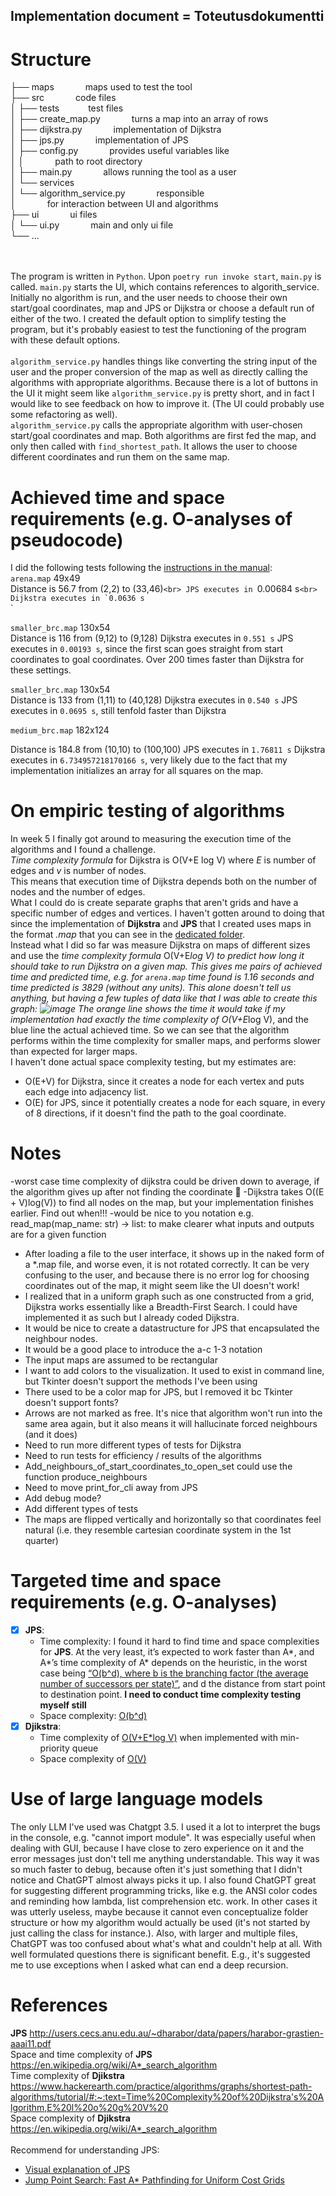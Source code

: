 ## Implementation document = Toteutusdokumentti<br />

# Structure

├── maps                    &emsp;&emsp;&emsp; maps used to test the tool <br />
├── src                     &emsp;&emsp;&emsp; code files <br />
│   ├── tests               &emsp;&emsp;&emsp;test files <br />
│   ├── create_map.py       &emsp;&emsp;&emsp; turns a map into an array of rows <br />
│   ├── dijkstra.py         &emsp;&emsp;&emsp; implementation of Dijkstra<br /> 
│   ├── jps.py              &emsp;&emsp;&emsp; implementation of JPS<br /> 
│   ├── config.py           &emsp;&emsp;&emsp; provides useful variables like<br /> 
│   │                       &emsp;&emsp;&emsp; path to root directory<br /> 
│   ├── main.py             &emsp;&emsp;&emsp; allows running the tool as a user<br />
│   └── services            &emsp;&emsp;&emsp;  
│       └── algorithm_service.py &emsp;&emsp;&emsp; responsible <br />
│                           &emsp;&emsp;&emsp; for interaction between UI and algorithms <br />
├── ui                      &emsp;&emsp;&emsp; ui files <br />
│   └── ui.py               &emsp;&emsp;&emsp; main and only ui file<br />
└── ...<br /> 

<br> <br> 
The program is written in `Python`. Upon `poetry run invoke start`, `main.py` is called. `main.py` starts the UI, which contains references to algorith_service. Initially no algorithm is run, and the user needs to choose their own start/goal coordinates, map and JPS or Dijkstra or choose a default run of either of the two. I created the default option to simplify testing the program, but it's probably easiest to test the functioning of the program with these default options.<br />
<br /> `algorithm_service.py` handles things like converting the string input of the user and the proper conversion of the map as well as directly calling the algorithms with appropriate algorithms. Because there is a lot of buttons in the UI it might seem like `algorithm_service.py` is pretty short, and in fact I would like to see feedback on how to improve it. (The UI could probably use some refactoring as well). <br />
`algorithm_service.py` calls the appropriate algorithm with user-chosen start/goal coordinates and map. Both algorithms are first fed the map, and only then called with `find_shortest_path`. It allows the user to choose different coordinates and run them on the same map.<br />

# Achieved time and space requirements (e.g. O-analyses of pseudocode)
I did the following tests following the [instructions in the manual](https://github.com/jakubgrad/Aineopintojen-harjoitusty-Algoritmit-ja-teko-ly-/blob/main/documentation/manual.md#time-testing):<br>
`arena.map` 49x49<br>
Distance is 56.7 from (2,2) to (33,46)`<br>
JPS executes in `0.00684 s``<br>
Dijkstra executes in `0.0636 s``<br>`<br>

`smaller_brc.map` 130x54<br>
Distance is 116 from (9,12) to (9,128)
Dijkstra executes in `0.551 s`
JPS executes in `0.00193 s`, since the first scan goes straight from start coordinates to goal coordinates. Over 200 times faster than Dijkstra for these settings.

`smaller_brc.map` 130x54<br>
Distance is 133 from (1,11) to (40,128)
Dijkstra executes in `0.540 s`
JPS executes in `0.0695 s`, still tenfold faster than Dijkstra


`medium_brc.map` 182x124<br>

Distance is 184.8 from (10,10) to (100,100)
JPS executes in `1.76811 s`
Dijkstra executes in `6.734957218170166 s`, very likely due to the fact that my implementation initializes an array for all squares on the map. 

# On empiric testing of algorithms 
In week 5 I finally got around to measuring the execution time of the algorithms and I found a challenge.<br/> 
*Time complexity formula* for Dijkstra is O(V+E log V) where *E* is number of edges and *v* is number of nodes.<br/>
This means that execution time of Dijkstra depends both on the number of nodes and the number of edges. <br/>
What I could do is create separate graphs that aren't grids and have a specific number of edges and vertices. I haven't gotten around to doing that since the implementation of **Dijkstra** and **JPS** that I created uses maps in the format *.map* that you can see in the [dedicated folder](https://github.com/jakubgrad/Aineopintojen-harjoitusty-Algoritmit-ja-teko-ly-/tree/main/maps).<br/>
Instead what I did so far was measure Dijkstra on maps of different sizes and use the *time complexity formula* O(V+E*log V) to *predict* how long it should take to run Dijkstra on a given map. This gives me pairs of *achieved time* and *predicted time*, e.g. for `arena.map` time found is 1.16 seconds and time predicted is 3829 (without any units). This alone doesn't tell us anything, but having a few tuples of data like that I was able to create this graph:
![image](/documentation/pictures/Figure_achieved_vs_predicted_for_dijkstra.png)
The orange line shows the time it would take if my implementation had *exactly* the time complexity of O(V+E*log V), and the blue line the actual achieved time.
So we can see that the algorithm performs within the time complexity for smaller maps, and performs slower than expected for larger maps.<br/>
I haven't done actual space complexity testing, but my estimates are:
- O(E+V) for Dijkstra, since it creates a node for each vertex and puts each edge into adjacency list.
- O(E) for JPS, since it potentially creates a node for each square, in every of 8 directions, if it doesn't find the path to the goal coordinate.

# Notes
-worst case time complexity of dijkstra could be driven down to average, if the algorithm gives up after not finding the coordinate 🧠
-Dijkstra takes  O((E + V)log(V)) to find all nodes on the map, but your implementation finishes earlier. Find out when!!!
-would be nice to you notation e.g. read_map(map_name: str) -> list: to make clearer what inputs and outputs are for a given function
- After loading a file to the user interface, it shows up in the naked form of a *.map file, and worse even, it is not rotated correctly. It can be very confusing to the user, and because there is no error log for choosing coordinates out of the map, it might seem like the UI doesn't work!
- I realized that in a uniform graph such as one constructed from a grid, Dijkstra works essentially like a Breadth-First Search. I could have implemented it as such but I already coded Dijkstra.
- It would be nice to create a datastructure for JPS that encapsulated the neighbour nodes. 
- It would be a good place to introduce the a-c 1-3 notation
- The input maps are assumed to be rectangular
- I want to add colors to the visualization. It used to exist in command line, but Tkinter doesn't support the methods I've been using
- There used to be a color map for JPS, but I removed it bc Tkinter doesn't support fonts?
- Arrows are not marked as free. It's nice that algorithm won't run into the same area again, but it also means it will hallucinate forced neighbours (and it does)
- Need to run more different types of tests for Dijkstra
- Need to run tests for efficiency / results of the algorithms
- Add_neighbours_of_start_coordinates_to_open_set could use the function produce_neighbours
- Need to move print_for_cli away from JPS
- Add debug mode?
- Add different types of tests
- The maps are flipped vertically and horizontally so that coordinates feel natural (i.e. they resemble cartesian coordinate system in the 1st quarter)


# Targeted time and space requirements (e.g. O-analyses)
   - [x] **JPS**:<br />
     - Time complexity: I found it hard to find time and space complexities for **JPS**. At the very least, it’s expected to work faster than A*, and A*’s time complexity of A* depends on the heuristic, in the worst case being [“O(b^d), where b is the branching factor (the average number of successors per state)”](https://en.wikipedia.org/wiki/A*_search_algorithm), and d the distance from start point to destination point. **I need to conduct time complexity testing myself still**<br />
     - Space complexity: [O(b^d)](https://en.wikipedia.org/wiki/A*_search_algorithm)
   - [x] **Djikstra**:<br />
     - Time complexity of [O(V+E*log V)](https://www.hackerearth.com/practice/algorithms/graphs/shortest-path-algorithms/tutorial/#:~:text=Time%20Complexity%20of%20Dijkstra's%20Algorithm,E%20l%20o%20g%20V%20) when implemented with min-priority queue
     - Space complexity of [O(V)](https://www.geeksforgeeks.org/time-and-space-complexity-of-dijkstras-algorithm/)

# Use of large language models 
The only LLM I've used was Chatgpt 3.5. I used it a lot to interpret the bugs in the console, e.g. "cannot import module". It was especially useful when dealing with GUI, because I have close to zero experience on it and the error messages just don't tell me anything understandable. This way it was so much faster to debug, because often it's just something that I didn't notice and ChatGPT almost always picks it up. I also found ChatGPT great for suggesting different programming tricks, like e.g. the ANSI color codes and reminding how lambda, list comprehension etc. work. In other cases it was utterly useless, maybe because it cannot even conceptualize folder structure or how my algorithm would actually be used (it's not started by just calling the class for instance.). Also, with larger and multiple files, ChatGPT was too confused about what's what and couldn't help at all. With well formulated questions there is significant benefit. E.g., it's suggested me to use exceptions when I asked what can end a deep recursion. 

# References
**JPS** http://users.cecs.anu.edu.au/~dharabor/data/papers/harabor-grastien-aaai11.pdf <br />
Space and time complexity of **JPS** https://en.wikipedia.org/wiki/A*_search_algorithm <br />
Time complexity of **Djikstra** https://www.hackerearth.com/practice/algorithms/graphs/shortest-path-algorithms/tutorial/#:~:text=Time%20Complexity%20of%20Dijkstra's%20Algorithm,E%20l%20o%20g%20V%20 <br />
Space complexity of **Djikstra** https://en.wikipedia.org/wiki/A*_search_algorithm <br />
<br />
Recommend for understanding JPS:
- [Visual explanation of JPS](https://zerowidth.com/2013/a-visual-explanation-of-jump-point-search/)
- [Jump Point Search: Fast A* Pathfinding for Uniform Cost Grids](https://www.gamedev.net/tutorials/programming/artificial-intelligence/jump-point-search-fast-a-pathfinding-for-uniform-cost-grids-r4220/)



